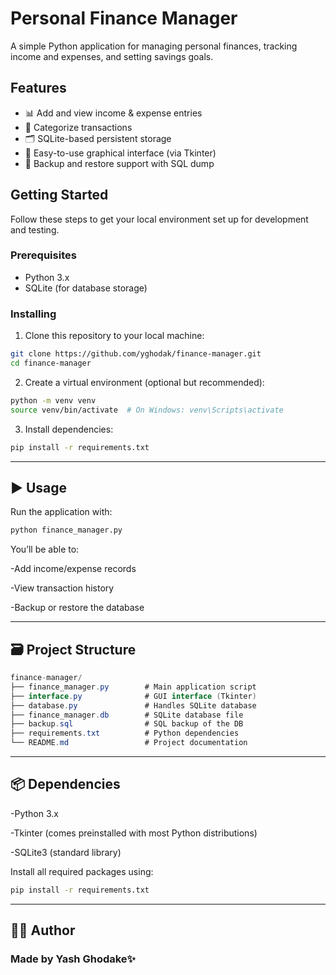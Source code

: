 # Personal Finance Manager

A simple Python application for managing personal finances, tracking income and expenses, and setting savings goals.

## Features

- 📊 Add and view income & expense entries
- 🧾 Categorize transactions
- 🗂 SQLite-based persistent storage
- 🧠 Easy-to-use graphical interface (via Tkinter)
- 💾 Backup and restore support with SQL dump
## Getting Started

Follow these steps to get your local environment set up for development and testing.

### Prerequisites

- Python 3.x
- SQLite (for database storage)

### Installing

1. Clone this repository to your local machine:
```bash
git clone https://github.com/yghodak/finance-manager.git
cd finance-manager
```
2. Create a virtual environment (optional but recommended):
```bash
python -m venv venv
source venv/bin/activate  # On Windows: venv\Scripts\activate
```
3. Install dependencies:
```bash
pip install -r requirements.txt
```
---
## ▶️ Usage
Run the application with:
```bash
python finance_manager.py
```
You’ll be able to:

-Add income/expense records

-View transaction history

-Backup or restore the database

---
## 🗃️ Project Structure
```csharp
finance-manager/
├── finance_manager.py        # Main application script
├── interface.py              # GUI interface (Tkinter)
├── database.py               # Handles SQLite database
├── finance_manager.db        # SQLite database file
├── backup.sql                # SQL backup of the DB
├── requirements.txt          # Python dependencies
└── README.md                 # Project documentation
```
---
## 📦 Dependencies

-Python 3.x

-Tkinter (comes preinstalled with most Python distributions)

-SQLite3 (standard library)

Install all required packages using:
```bash
pip install -r requirements.txt
```
---

## 🧑‍💻 Author

  ### Made by Yash Ghodake✨
